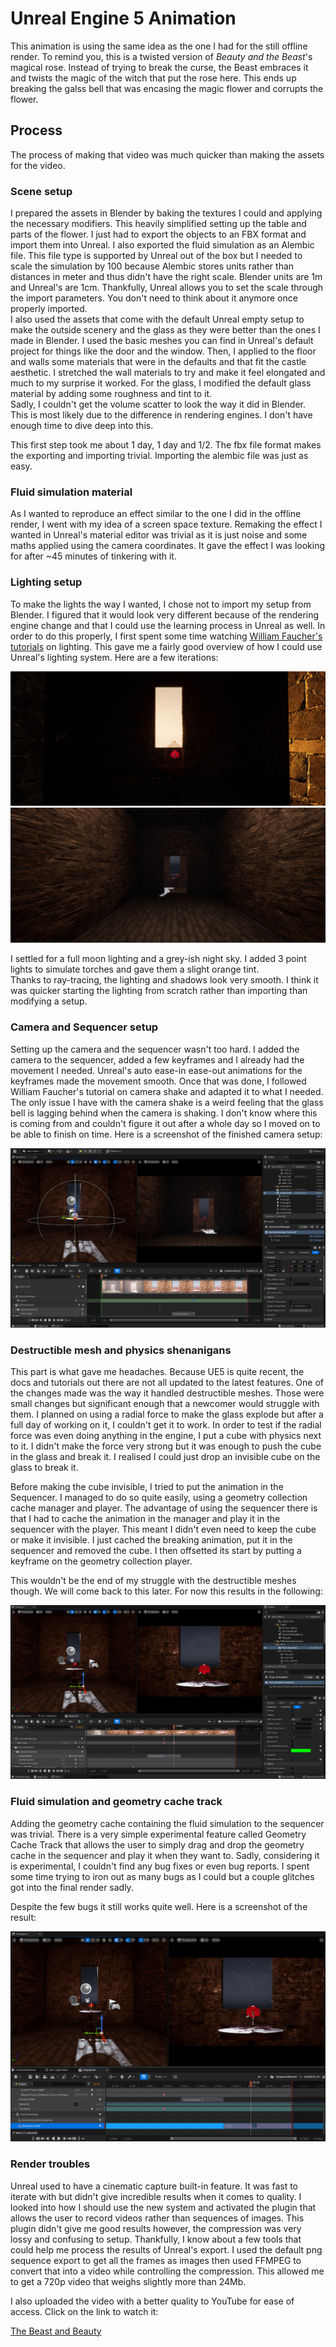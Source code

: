 # Unreal Engine 5 Animation

This animation is using the same idea as the one I had for the still offline render. To remind you, this is a twisted version of *Beauty and the Beast*'s magical rose. Instead of trying to break the curse, the Beast embraces it and twists the magic of the witch that put the rose here. This ends up breaking the galss bell that was encasing the magic flower and corrupts the flower.

## Process

The process of making that video was much quicker than making the assets for the video.

### **Scene setup**

I prepared the assets in Blender by baking the textures I could and applying the necessary modifiers. This heavily simplified setting up the table and parts of the flower. I just had to export the objects to an FBX format and import them into Unreal. I also exported the fluid simulation as an Alembic file. This file type is supported by Unreal out of the box but I needed to scale the simulation by 100 because Alembic stores units rather than distances in meter and thus didn't have the right scale. Blender units are 1m and Unreal's are 1cm. Thankfully, Unreal allows you to set the scale through the import parameters. You don't need to think about it anymore once properly imported.  
I also used the assets that come with the default Unreal empty setup to make the outside scenery and the glass as they were better than the ones I made in Blender. I used the basic meshes you can find in Unreal's default project for things like the door and the window. Then, I applied to the floor and walls some materials that were in the defaults and that fit the castle aesthetic. I stretched the wall materials to try and make it feel elongated and much to my surprise it worked. For the glass, I modified the default glass material by adding some roughness and tint to it.  
Sadly, I couldn't get the volume scatter to look the way it did in Blender. This is most likely due to the difference in rendering engines. I don't have enough time to dive deep into this.

This first step took me about 1 day, 1 day and 1/2. The fbx file format makes the exporting and importing trivial. Importing the alembic file was just as easy.

### **Fluid simulation material**

As I wanted to reproduce an effect similar to the one I did in the offline render, I went with my idea of a screen space texture. Remaking the effect I wanted in Unreal's material editor was trivial as it is just noise and some maths applied using the camera coordinates. It gave the effect I was looking for after ~45 minutes of tinkering with it.

### **Lighting setup**

To make the lights the way I wanted, I chose not to import my setup from Blender. I figured that it would look very different because of the rendering engine change and that I could use the learning process in Unreal as well. In order to do this properly, I first spent some time watching [William Faucher's tutorials](https://www.youtube.com/watch?v=fSbBsXbjxPo) on lighting. This gave me a fairly good overview of how I could use Unreal's lighting system. Here are a few iterations:

![Sunset lighting](./ProcessPics/01-first-lighting-test.png)  
![Night lighting and torches](./ProcessPics/02-lighting-setup.png)

I settled for a full moon lighting and a grey-ish night sky. I added 3 point lights to simulate torches and gave them a slight orange tint.  
Thanks to ray-tracing, the lighting and shadows look very smooth. I think it was quicker starting the lighting from scratch rather than importing than modifying a setup.

### **Camera and Sequencer setup**

Setting up the camera and the sequencer wasn't too hard. I added the camera to the sequencer, added a few keyframes and I already had the movement I needed. Unreal's auto ease-in ease-out animations for the keyframes made the movement smooth. Once that was done, I followed William Faucher's tutorial on camera shake and adapted it to what I needed. The only issue I have with the camera shake is a weird feeling that the glass bell is lagging behind when the camera is shaking. I don't know where this is coming from and couldn't figure it out after a whole day so I moved on to be able to finish on time. Here is a screenshot of the finished camera setup:

![Camera setup](./ProcessPics/03-camera-movement.png)

### **Destructible mesh and physics shenanigans**

This part is what gave me headaches. Because UE5 is quite recent, the docs and tutorials out there are not all updated to the latest features. One of the changes made was the way it handled destructible meshes. Those were small changes but significant enough that a newcomer would struggle with them. I planned on using a radial force to make the glass explode but after a full day of working on it, I couldn't get it to work. In order to test if the radial force was even doing anything in the engine, I put a cube with physics next to it. I didn't make the force very strong but it was enough to push the cube in the glass and break it. I realised I could just drop an invisible cube on the glass to break it.  

Before making the cube invisible, I tried to put the animation in the Sequencer. I managed to do so quite easily, using a geometry collection cache manager and player. The advantage of using the sequencer there is that I had to cache the animation in the manager and play it in the sequencer with the player. This meant I didn't even need to keep the cube or make it invisible. I just cached the breaking animation, put it in the sequencer and removed the cube. I then offsetted its start by putting a keyframe on the geometry collection player.

This wouldn't be the end of my struggle with the destructible meshes though. We will come back to this later. For now this results in the following:

![Destroyed glass bell](./ProcessPics/04-bell-destruction.png)

### **Fluid simulation and geometry cache track**

Adding the geometry cache containing the fluid simulation to the sequencer was trivial. There is a very simple experimental feature called Geometry Cache Track that allows the user to simply drag and drop the geometry cache in the sequencer and play it when they want to. Sadly, considering it is experimental, I couldn't find any bug fixes or even bug reports. I spent some time trying to iron out as many bugs as I could but a couple glitches got into the final render sadly.

Despite the few bugs it still works quite well. Here is a screenshot of the result:

![Fluid simulation](./ProcessPics/05-physics-simulation.png)

### **Render troubles**

Unreal used to have a cinematic capture built-in feature. It was fast to iterate with but didn't give incredible results when it comes to quality. I looked into how I should use the new system and activated the plugin that allows the user to record videos rather than sequences of images. This plugin didn't give me good results however, the compression was very lossy and confusing to setup. Thankfully, I know about a few tools that could help me process the results of Unreal's export. I used the default png sequence export to get all the frames as images then used FFMPEG to convert that into a video while controlling the compression. This allowed me to get a 720p video that weighs slightly more than 24Mb.

I also uploaded the video with a better quality to YouTube for ease of access. Click on the link to watch it:

[The Beast and Beauty](https://youtu.be/XCkLtAdPJbk)
